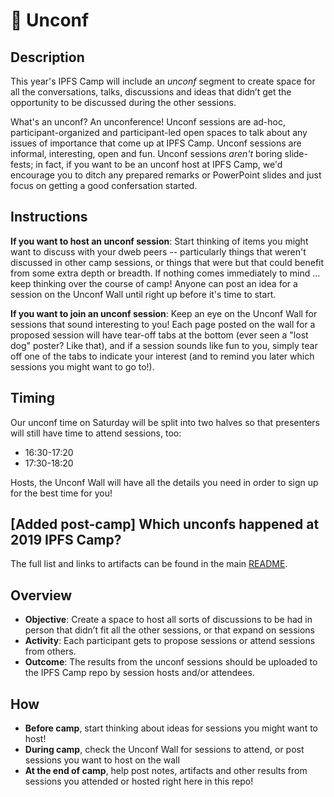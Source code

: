 # 🧩 Unconf

## Description

This year's IPFS Camp will include an _unconf_ segment to create space for all the conversations, talks, discussions and ideas that didn’t get the opportunity to be discussed during the other sessions.

What's an unconf? An unconference! Unconf sessions are ad-hoc, participant-organized and participant-led open spaces to talk about any issues of importance that come up at IPFS Camp. Unconf sessions are informal, interesting, open and fun. Unconf sessions _aren't_ boring slide-fests; in fact, if you want to be an unconf host at IPFS Camp, we'd encourage you to ditch any prepared remarks or PowerPoint slides and just focus on getting a good confersation started.

## Instructions

**If you want to host an unconf session**: Start thinking of items you might want to discuss with your dweb peers -- particularly things that weren't discussed in other camp sessions, or things that were but that could benefit from some extra depth or breadth. If nothing comes immediately to mind ... keep thinking over the course of camp! Anyone can post an idea for a session on the Unconf Wall until right up before it's time to start.

**If you want to join an unconf session**: Keep an eye on the Unconf Wall for sessions that sound interesting to you! Each page posted on the wall for a proposed session will have tear-off tabs at the bottom (ever seen a "lost dog" poster? Like that), and if a session sounds like fun to you, simply tear off one of the tabs to indicate your interest (and to remind you later which sessions you might want to go to!).

## Timing

Our unconf time on Saturday will be split into two halves so that presenters will still have time to attend sessions, too:
- 16:30-17:20
- 17:30-18:20

Hosts, the Unconf Wall will have all the details you need in order to sign up for the best time for you!

## [Added post-camp] Which unconfs happened at 2019 IPFS Camp?

The full list and links to artifacts can be found in the main [README](https://github.com/ipfs/camp).

## Overview

- **Objective**: Create a space to host all sorts of discussions to be had in person that didn’t fit all the other sessions, or that expand on sessions
- **Activity**: Each participant gets to propose sessions or attend sessions from others.
- **Outcome**: The results from the unconf sessions should be uploaded to the IPFS Camp repo by session hosts and/or attendees.

## How

- **Before camp**, start thinking about ideas for sessions you might want to host!
- **During camp**, check the Unconf Wall for sessions to attend, or post sessions you want to host on the wall
- **At the end of camp**, help post notes, artifacts and other results from sessions you attended or hosted right here in this repo!
